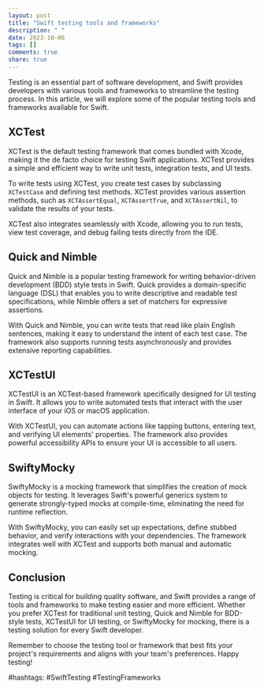 ```yaml
---
layout: post
title: "Swift testing tools and frameworks"
description: " "
date: 2023-10-06
tags: []
comments: true
share: true
---
```


Testing is an essential part of software development, and Swift provides developers with various tools and frameworks to streamline the testing process. In this article, we will explore some of the popular testing tools and frameworks available for Swift.

## XCTest

XCTest is the default testing framework that comes bundled with Xcode, making it the de facto choice for testing Swift applications. XCTest provides a simple and efficient way to write unit tests, integration tests, and UI tests.

To write tests using XCTest, you create test cases by subclassing `XCTestCase` and defining test methods. XCTest provides various assertion methods, such as `XCTAssertEqual`, `XCTAssertTrue`, and `XCTAssertNil`, to validate the results of your tests.

XCTest also integrates seamlessly with Xcode, allowing you to run tests, view test coverage, and debug failing tests directly from the IDE.

## Quick and Nimble

Quick and Nimble is a popular testing framework for writing behavior-driven development (BDD) style tests in Swift. Quick provides a domain-specific language (DSL) that enables you to write descriptive and readable test specifications, while Nimble offers a set of matchers for expressive assertions.

With Quick and Nimble, you can write tests that read like plain English sentences, making it easy to understand the intent of each test case. The framework also supports running tests asynchronously and provides extensive reporting capabilities.

## XCTestUI

XCTestUI is an XCTest-based framework specifically designed for UI testing in Swift. It allows you to write automated tests that interact with the user interface of your iOS or macOS application.

With XCTestUI, you can automate actions like tapping buttons, entering text, and verifying UI elements' properties. The framework also provides powerful accessibility APIs to ensure your UI is accessible to all users.

## SwiftyMocky

SwiftyMocky is a mocking framework that simplifies the creation of mock objects for testing. It leverages Swift's powerful generics system to generate strongly-typed mocks at compile-time, eliminating the need for runtime reflection.

With SwiftyMocky, you can easily set up expectations, define stubbed behavior, and verify interactions with your dependencies. The framework integrates well with XCTest and supports both manual and automatic mocking.

## Conclusion

Testing is critical for building quality software, and Swift provides a range of tools and frameworks to make testing easier and more efficient. Whether you prefer XCTest for traditional unit testing, Quick and Nimble for BDD-style tests, XCTestUI for UI testing, or SwiftyMocky for mocking, there is a testing solution for every Swift developer.

Remember to choose the testing tool or framework that best fits your project's requirements and aligns with your team's preferences. Happy testing!

#hashtags: #SwiftTesting #TestingFrameworks